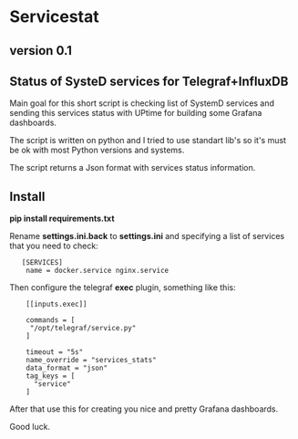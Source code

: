 # Servicestat

## version 0.1

## Status of SysteD services for Telegraf+InfluxDB

  Main goal for this short script is checking list of SystemD services 
  and sending this services status with UPtime for building some Grafana dashboards. 

  The script is written on python and I tried to use standart lib's so it's must be ok with 
  most Python versions and systems. 

  The script returns a Json format with services status information. 


## Install 

  **pip install requirements.txt**
  
  Rename **settings.ini.back** to **settings.ini**  and specifying a list of services that you need to check: 

```
   [SERVICES]
    name = docker.service nginx.service
```

Then configure the telegraf **exec** plugin, something like this: 

```
    [[inputs.exec]]

    commands = [
     "/opt/telegraf/service.py"
    ]

    timeout = "5s"
    name_override = "services_stats"
    data_format = "json"
    tag_keys = [
      "service"
    ]
```
After that use this for creating you nice and pretty Grafana dashboards.

Good luck. 


